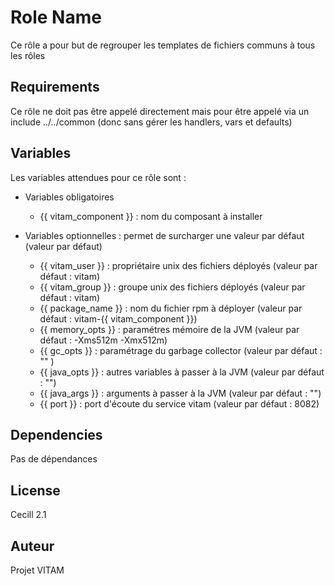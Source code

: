 Role Name
=========

Ce rôle a pour but de regrouper les templates de fichiers communs à tous les rôles

Requirements
------------

Ce rôle ne doit pas être appelé directement mais pour être appelé via un include ../../common (donc sans gérer les handlers, vars et defaults)

Variables
---------

Les variables attendues pour ce rôle sont : 
* Variables obligatoires 

  + {{ vitam_component }} : nom du composant à installer

* Variables optionnelles : permet de surcharger une valeur par défaut (valeur par défaut) 
  + {{ vitam_user }} : propriétaire unix des fichiers déployés (valeur par défaut : vitam)
  + {{ vitam_group }} : groupe unix des fichiers déployés (valeur par défaut : vitam)
  + {{ package_name }} : nom du fichier rpm à déployer (valeur par défaut : vitam-{{ vitam_component }})
  + {{ memory_opts }} : paramétres mémoire de la JVM (valeur par défaut : -Xms512m -Xmx512m) 
  + {{ gc_opts }} : paramétrage du garbage collector (valeur par défaut : "" ) 
  + {{ java_opts }} : autres variables à passer à la JVM (valeur par défaut : "")
  + {{ java_args }} : arguments à passer à la JVM (valeur par défaut : "")
  + {{ port }} : port d'écoute du service vitam (valeur par défaut : 8082)

Dependencies
------------

Pas de dépendances


License
-------

Cecill 2.1

Auteur
-------

Projet VITAM

